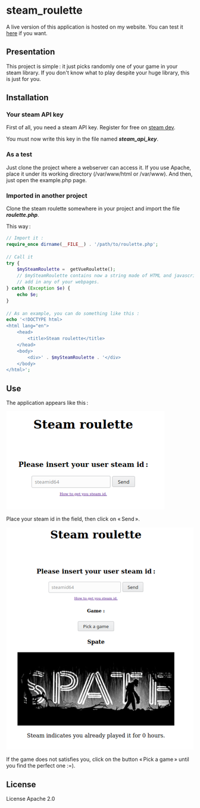 # steam_roulette

A live version of this application is hosted on my website. You can test it
[here](https://p-a-racine.fr/index.php?article=steamRoulette) if you want.

## Presentation
This project is simple : it just picks randomly one of your game in your steam library. If you don't
know what to play despite your huge library, this is just for you.

## Installation

### Your steam API key

First of all, you need a steam API key. Register for free on
[steam dev](https://steamcommunity.com/dev/apikey).

You must now write this key in the file named ___steam_api_key___.

### As a test
Just clone the project where a webserver can access it. If you use Apache, place it under its working
directory (/var/www/html or /var/www). And then, just open the example.php page.

### Imported in another project
Clone the steam roulette somewhere in your project and import the file ___roulette.php___.

This way :
```php
// Import it :
require_once dirname(__FILE__) . '/path/to/roulette.php';

// Call it
try {
    $mySteamRoulette =  getVueRoulette();
    // $mySteamRoulette contains now a string made of HTML and javascript code that you can import 
    // add in any of your webpages.
} catch (Exception $e) {
    echo $e;
}

// As an example, you can do something like this :
echo '<!DOCTYPE html>
<html lang="en">
    <head>
        <title>Steam roulette</title>
    </head>
    <body>
        <div>' . $mySteamRoulette . '</div>
    </body>
</html>';
``` 

## Use

The application appears like this :

![Steam roulette home](docs/img/steam_roulette_home.png "Steam roulette home")

Place your steam id in the field, then click on « Send ».

![Steam roulette result](docs/img/steam_roulette_result.png "Steam roulette result")

If the game does not satisfies you, click on the button « Pick a game » until you find the perfect
one :=).

## License

License Apache 2.0